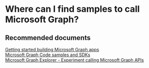 <properties
	pageTitle="Where can I find samples to call Microsoft Graph"
	description="Where can I find samples to call Microsoft Graph"
	service="microsoft.aad"
	resource="Microsoft_AAD_IAM"
	authors="PatAltimore"
	displayOrder=""
	selfHelpType="generic"
	supportTopicIds="32134058"
	resourceTags=""
	productPesIds="14785"
	cloudEnvironments="public"
/>

# Where can I find samples to call Microsoft Graph?

## **Recommended documents**
[Getting started building Microsoft Graph apps](https://developer.microsoft.com/en-us/graph/docs/get-started/get-started)<br>
[Microsoft Graph Code samples and SDKs](https://developer.microsoft.com/en-us/graph/code-samples-and-sdks)<br>
[Microsoft Graph Explorer - Experiment calling Microsoft Graph APIs](https://developer.microsoft.com/en-us/graph/graph-explorer)